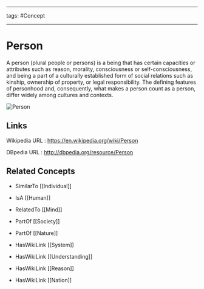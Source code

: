 




---

tags: #Concept

---
# Person


A person (plural people or persons) is a being that has certain capacities or attributes such as reason, morality, consciousness or self-consciousness, and being a part of a culturally established form of social relations such as kinship, ownership of property, or legal responsibility. The defining features of personhood and, consequently, what makes a person count as a person, differ widely among cultures and contexts.

![Person](http://commons.wikimedia.org/wiki/Special:FilePath/Paul_Klee_WI_(In_Memoriam)_1938.jpg?width=300)


## Links


Wikipedia URL : https://en.wikipedia.org/wiki/Person

DBpedia URL : http://dbpedia.org/resource/Person


## Related Concepts


- SimilarTo [[Individual]]

- IsA [[Human]]

- RelatedTo [[Mind]]

- PartOf [[Society]]

- PartOf [[Nature]]

- HasWikiLink [[System]]

- HasWikiLink [[Understanding]]

- HasWikiLink [[Reason]]

- HasWikiLink [[Nation]]